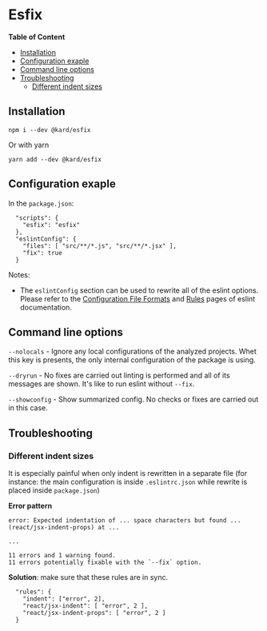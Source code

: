 # Esfix

**Table of Content**

<!-- MarkdownTOC -->

- [Installation](#installation)
- [Configuration exaple](#configuration-exaple)
- [Command line options](#command-line-options)
- [Troubleshooting](#troubleshooting)
  - [Different indent sizes](#different-indent-sizes)

<!-- /MarkdownTOC -->

## Installation

`npm i --dev @kard/esfix`

Or with yarn

`yarn add --dev @kard/esfix`

## Configuration exaple

In the `package.json`:

```
  "scripts": {
    "esfix": "esfix"
  },
  "eslintConfig": {
    "files": [ "src/**/*.js", "src/**/*.jsx" ],
    "fix": true
  }
```

Notes:
* The `eslintConfig` section can be used to rewrite all of the eslint options. Please refer to the [Configuration File Formats](https://eslint.org/docs/user-guide/configuring#configuration-file-formats) and [Rules](https://eslint.org/docs/rules/) pages of eslint documentation.

## Command line options

`--nolocals` - Ignore any local configurations of the analyzed projects. Whet this key is presents, the only internal configuration of the package is using.

`--dryrun` - No fixes are carried out linting is performed and all of its messages are shown. It's like to run eslint without `--fix`.

`--showconfig` - Show summarized config. No checks or fixes are carried out in this case.

## Troubleshooting

### Different indent sizes

It is especially painful when only indent is rewritten in a separate file (for instance: the main configuration is inside `.eslintrc.json` while rewrite is placed inside `package.json`)

**Error pattern**
```
error: Expected indentation of ... space characters but found ... (react/jsx-indent-props) at ...

...

11 errors and 1 warning found.
11 errors potentially fixable with the `--fix` option.
```

**Solution**: make sure that these rules are in sync.
```
  "rules": {
    "indent": ["error", 2],
    "react/jsx-indent": [ "error", 2 ],
    "react/jsx-indent-props": [ "error", 2 ]
  }
```
